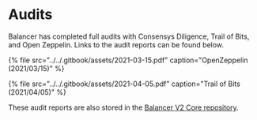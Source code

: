 # Audits

Balancer has completed full audits with Consensys Diligence, Trail of Bits, and Open Zeppelin. Links to the audit reports can be found below.

{% file src="../../.gitbook/assets/2021-03-15.pdf" caption="OpenZeppelin \(2021/03/15\)" %}

{% file src="../../.gitbook/assets/2021-04-05.pdf" caption="Trail of Bits \(2021/04/05\)" %}

These audit reports are also stored in the [Balancer V2 Core repository](https://github.com/balancer-labs/balancer-core-v2/tree/master/audits).

